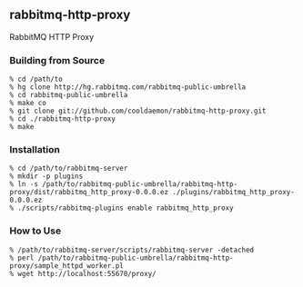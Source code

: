 ## rabbitmq-http-proxy
RabbitMQ HTTP Proxy

### Building from Source
    % cd /path/to
    % hg clone http://hg.rabbitmq.com/rabbitmq-public-umbrella
    % cd rabbitmq-public-umbrella
    % make co
    % git clone git://github.com/cooldaemon/rabbitmq-http-proxy.git
    % cd ./rabbitmq-http-proxy
    % make

### Installation
    % cd /path/to/rabbitmq-server
    % mkdir -p plugins
    % ln -s /path/to/rabbitmq-public-umbrella/rabbitmq-http-proxy/dist/rabbitmq_http_proxy-0.0.0.ez ./plugins/rabbitmq_http_proxy-0.0.0.ez
    % ./scripts/rabbitmq-plugins enable rabbitmq_http_proxy

### How to Use
    % /path/to/rabbitmq-server/scripts/rabbitmq-server -detached
    % perl /path/to/rabbitmq-public-umbrella/rabbitmq-http-proxy/sample_httpd_worker.pl
    % wget http://localhost:55670/proxy/
